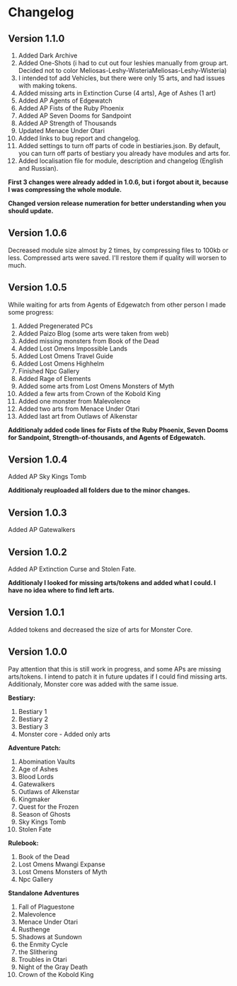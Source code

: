 # Changelog

## Version 1.1.0
1. Added Dark Archive
2. Added One-Shots (i had to cut out four leshies manually from group art. Decided not to color Meliosas-Leshy-WisteriaMeliosas-Leshy-Wisteria)
3. I intended tof add Vehicles, but there were only 15 arts, and had issues with making tokens.
4. Added missing arts in Extinction Curse (4 arts), Age of Ashes (1 art)
5. Added AP Agents of Edgewatch
6. Added AP Fists of the Ruby Phoenix
7. Added AP Seven Dooms for Sandpoint
8. Added AP Strength of Thousands
9. Updated Menace Under Otari
10. Added links to bug report and changelog.
11. Added settings to turn off parts of code in bestiaries.json. By default, you can turn off parts of bestiary you already have modules and arts for.
12. Added localisation file for module, description and changelog (English and Russian).

<b>First 3 changes were already added in 1.0.6, but i forgot about it, because I was compressing the whole module.</b>

<b>Changed version release numeration for better understanding when you should update.</b>

## Version 1.0.6
Decreased module size almost by 2 times, by compressing files to 100kb or less. Compressed arts were saved. I'll restore them if quality will worsen to much.

## Version 1.0.5
While waiting for arts from Agents of Edgewatch from other person I made some progress:

1. Added Pregenerated PCs
2. Added Paizo Blog (some arts were taken from web)
3. Added missing monsters from Book of the Dead
4. Added Lost Omens Impossible Lands
5. Added Lost Omens Travel Guide
6. Added Lost Omens Highhelm
7. Finished Npc Gallery
8. Added Rage of Elements
9. Added some arts from Lost Omens Monsters of Myth
10. Added a few arts from Crown of the Kobold King
11. Added one monster from Malevolence
12. Added two arts from Menace Under Otari
13. Added last art from Outlaws of Alkenstar

<b>Additionaly added code lines for Fists of the Ruby Phoenix, Seven Dooms for Sandpoint, Strength-of-thousands, and Agents of Edgewatch.</b>

## Version 1.0.4
Added AP Sky Kings Tomb

<b>Additionaly reuploaded all folders due to the minor changes.</b>

## Version 1.0.3
Added AP Gatewalkers

## Version 1.0.2
Added AP Extinction Curse and Stolen Fate.

<b>Additionaly I looked for missing arts/tokens and added what I could. I have no idea where to find left arts.</b>

## Version 1.0.1
Added tokens and decreased the size of arts for Monster Core.

## Version 1.0.0
Pay attention that this is still work in progress, and some APs are missing arts/tokens. I intend to patch it in future updates if I could find missing arts. Additionaly, Monster core was added with the same issue.

<b>Bestiary:</b>

1. Bestiary 1
2. Bestiary 2
3. Bestiary 3
4. Monster core - Added only arts

<b>Adventure Patch:</b>

1. Abomination Vaults
2. Age of Ashes
3. Blood Lords
4. Gatewalkers
5. Outlaws of Alkenstar
6. Kingmaker
7. Quest for the Frozen
8. Season of Ghosts
9. Sky Kings Tomb
10. Stolen Fate

<b>Rulebook:</b>

1. Book of the Dead
2. Lost Omens Mwangi Expanse
3. Lost Omens Monsters of Myth
4. Npc Gallery

<b>Standalone Adventures</b>

1. Fall of Plaguestone
2. Malevolence
3. Menace Under Otari
4. Rusthenge
5. Shadows at Sundown
6. the Enmity Cycle
7. the Slithering
8. Troubles in Otari
9. Night of the Gray Death
10. Crown of the Kobold King